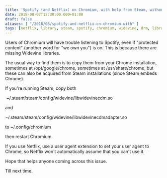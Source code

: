 ```yaml
---
title: 'Spotify (and Netflix) on Chromium, with help from Steam, without root!'
date: 2018-08-07T12:30:00.000+01:00
draft: false
aliases: [ "/2018/08/spotify-and-netflix-on-chromium-with" ]
tags: [netflix, library, steam, spotify, chromium, widevine, drm, libraries, chrome, copy, protected]
---
```


Users of Chromium will have trouble listening to Spotify, even if "protected content" (another word for "we own you") is on. This is because there are missing Widevine libraries.

The usual way to find them is to copy them from your Chrome installation, sometimes at /opt/google/chrome, sometimes at /usr/share/chrome, but these can also be acquired from Steam installations (since Steam embeds Chrome).

If you're running Steam, copy both

 ~/.steam/steam/config/widevine/libwidevinecdm.so

and

~/.steam/steam/config/widevine/libwidevinecdmadapter.so



to
~/.config/chromium

then restart Chromium.

If you use Netflix, use a user agent extension to set your user agent to Chrome, so Netflix won't automatically assume that you can't use it.

Hope that helps anyone coming across this issue.

Till next time.